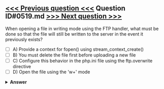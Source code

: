 [<<< Previous question <<<](0518.md)   Question ID#0519.md   [>>> Next question >>>](0520.md)
---

When opening a file in writing mode using the FTP handler, what must be done so that the file will still be written to the server in the event it previously exists?




- [ ] A) Provide a context for fopen() using stream_context_create()
- [ ] B) You must delete the file first before uploading a new file
- [ ] C) Configure this behavior in the php.ini file using the ftp.overwrite directive
- [ ] D) Open the file using the 'w+' mode

<details><summary><b>Answer</b></summary>
<p>
  Answer: <strong>A</strong>
</p>
</details>

